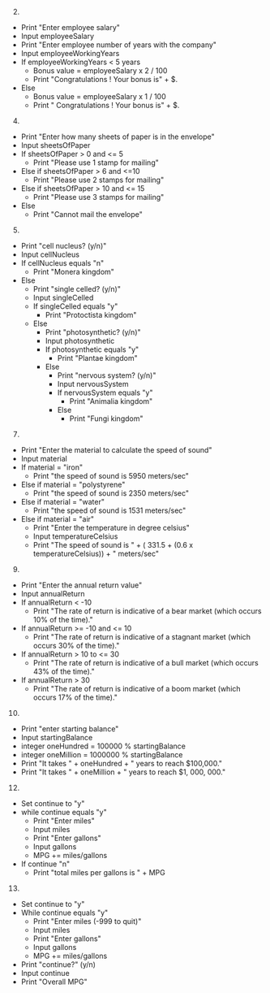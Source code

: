 2. 
- Print "Enter employee salary"
- Input employeeSalary
- Print "Enter employee number of years with the company"
- Input employeeWorkingYears
- If employeeWorkingYears < 5 years 
  - Bonus value = employeeSalary x 2 / 100
  - Print "Congratulations ! Your bonus is" + $<bonus value>.
- Else
  - Bonus value = employeeSalary x 1 / 100
  - Print " Congratulations ! Your bonus is" + $<bonus value>.

4.
- Print "Enter how many sheets of paper is in the envelope"
- Input sheetsOfPaper
- If sheetsOfPaper > 0 and <= 5
  - Print "Please use 1 stamp for mailing"
- Else if sheetsOfPaper > 6 and <=10
  - Print "Please use 2 stamps for mailing"
- Else if sheetsOfPaper > 10 and <= 15
  - Print "Please use 3 stamps for mailing"
- Else
  - Print "Cannot mail the envelope"

5.
- Print "cell nucleus? (y/n)"
- Input cellNucleus
- If cellNucleus equals "n"
  - Print "Monera kingdom"
- Else
  - Print "single celled? (y/n)"
  - Input singleCelled
  - If singleCelled equals "y"
    - Print "Protoctista kingdom"
  - Else
    - Print "photosynthetic? (y/n)"
    - Input photosynthetic
    - If photosynthetic equals "y"
      - Print "Plantae kingdom"
    - Else
      - Print "nervous system? (y/n)"
      - Input nervousSystem
      - If nervousSystem equals "y"
        - Print "Animalia kingdom"
      - Else
        - Print "Fungi kingdom"
      
7.
- Print "Enter the material to calculate the speed of sound"
- Input material
- If material = "iron"
  - Print "the speed of sound is 5950 meters/sec"
- Else if material = "polystyrene"
  - Print "the speed of sound is 2350 meters/sec"
- Else if material = "water"
  - Print "the speed of sound is 1531 meters/sec"
- Else if material = "air"
  - Print "Enter the temperature in degree celsius"
  - Input temperatureCelsius
  - Print "The speed of sound is " + ( 331.5 + (0.6 x temperatureCelsius)) + " meters/sec"

9.
- Print "Enter the annual return value"
- Input annualReturn
- If annualReturn < -10
  - Print "The rate of return is indicative of a bear market (which occurs 10% of the time)."
- If annualReturn >= -10 and <= 10
  - Print "The rate of return is indicative of a stagnant market (which occurs 30% of the time)."
- If annualReturn > 10 to <= 30
  - Print "The rate of return is indicative of a bull market (which occurs 43% of the time)."
- If annualReturn > 30
  - Print "The rate of return is indicative of a boom market (which occurs 17% of the time)."

10.
- Print "enter starting balance"
- Input startingBalance
- integer oneHundred = 100000 % startingBalance
- integer oneMillion = 1000000 % startingBalance
- Print "It takes " + oneHundred + " years to reach $100,000."
- Print "It takes " + oneMillion + " years to reach $1, 000, 000."

12.
- Set continue to "y"
- while continue equals "y"
  - Print "Enter miles"
  - Input miles
  - Print "Enter gallons"
  - Input gallons
  - MPG += miles/gallons
- If continue "n"
  - Print "total miles per gallons is " + MPG
  
13.
- Set continue to "y"
- While continue equals "y"
  - Print "Enter miles (-999 to quit)"
  - Input miles
  - Print "Enter gallons"
  - Input gallons
  - MPG += miles/gallons
- Print "continue?" (y/n)
- Input continue
- Print "Overall MPG"